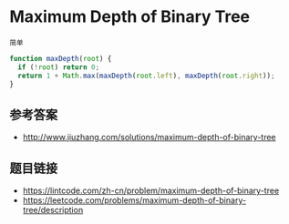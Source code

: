 # Maximum Depth of Binary Tree
`简单`

```javascript
function maxDepth(root) {
  if (!root) return 0;
  return 1 + Math.max(maxDepth(root.left), maxDepth(root.right));
}
```

## 参考答案
* http://www.jiuzhang.com/solutions/maximum-depth-of-binary-tree

## 题目链接
* https://lintcode.com/zh-cn/problem/maximum-depth-of-binary-tree
* https://leetcode.com/problems/maximum-depth-of-binary-tree/description
